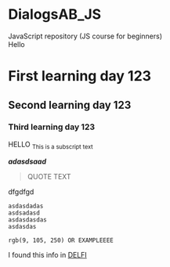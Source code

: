 # DialogsAB_JS
JavaScript repository (JS course for beginners)  
Hello

# First learning day 123
## Second learning day 123
### Third learning day 123

HELLO <sub>This is a subscript text</sub>

***adasdsaad***

> QUOTE TEXT

dfgdfgd

```
asdasdadas
asdsadasd
asdasdasdas
asdasdas
```

`rgb(9, 105, 250) OR EXAMPLEEEE` 

I found this info in [DELFI](https://delfi.lv)
